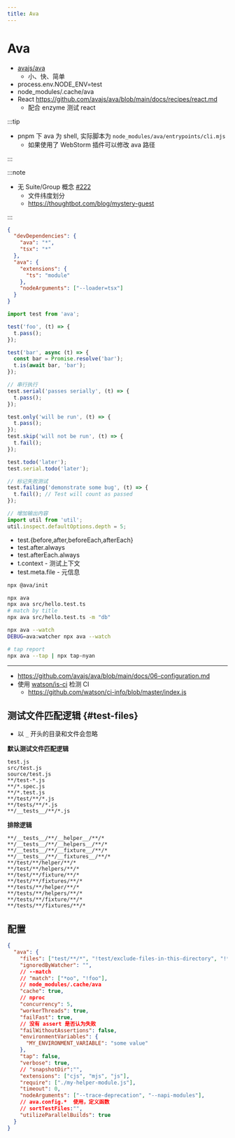 ```yaml
---
title: Ava
---
```


# Ava

- [avajs/ava](https://github.com/avajs/ava)
  - 小、快、简单
- process.env.NODE_ENV=test
- node_modules/.cache/ava
- React https://github.com/avajs/ava/blob/main/docs/recipes/react.md
  - 配合 enzyme 测试 react

:::tip

- pnpm 下 ava 为 shell, 实际脚本为 `node_modules/ava/entrypoints/cli.mjs`
  - 如果使用了 WebStorm 插件可以修改 ava 路径

:::

:::note

- 无 Suite/Group 概念 [#222](https://github.com/avajs/ava/issues/222)
  - 文件纬度划分
  - https://thoughtbot.com/blog/mystery-guest

:::

```json title="packages.json"
{
  "devDependencies": {
    "ava": "*",
    "tsx": "*"
  },
  "ava": {
    "extensions": {
      "ts": "module"
    },
    "nodeArguments": ["--loader=tsx"]
  }
}
```

```ts
import test from 'ava';

test('foo', (t) => {
  t.pass();
});

test('bar', async (t) => {
  const bar = Promise.resolve('bar');
  t.is(await bar, 'bar');
});

// 串行执行
test.serial('passes serially', (t) => {
  t.pass();
});

test.only('will be run', (t) => {
  t.pass();
});
test.skip('will not be run', (t) => {
  t.fail();
});

test.todo('later');
test.serial.todo('later');

// 标记失败测试
test.failing('demonstrate some bug', (t) => {
  t.fail(); // Test will count as passed
});

// 增加输出内容
import util from 'util';
util.inspect.defaultOptions.depth = 5;
```

- test.{before,after,beforeEach,afterEach}
- test.after.always
- test.afterEach.always
- t.context - 测试上下文
- test.meta.file - 元信息

```bash
npx @ava/init

npx ava
npx ava src/hello.test.ts
# match by title
npx ava src/hello.test.ts -m "db"

npx ava --watch
DEBUG=ava:watcher npx ava --watch

# tap report
npx ava --tap | npx tap-nyan
```

---

- https://github.com/avajs/ava/blob/main/docs/06-configuration.md
- 使用 [watson/is-ci](https://github.com/watson/is-ci) 检测 CI
  - https://github.com/watson/ci-info/blob/master/index.js

## 测试文件匹配逻辑 {#test-files}

- 以 `_` 开头的目录和文件会忽略

**默认测试文件匹配逻辑**

```
test.js
src/test.js
source/test.js
**/test-*.js
**/*.spec.js
**/*.test.js
**/test/**/*.js
**/tests/**/*.js
**/__tests__/**/*.js
```

**排除逻辑**

```
**/__tests__/**/__helper__/**/*
**/__tests__/**/__helpers__/**/*
**/__tests__/**/__fixture__/**/*
**/__tests__/**/__fixtures__/**/*
**/test/**/helper/**/*
**/test/**/helpers/**/*
**/test/**/fixture/**/*
**/test/**/fixtures/**/*
**/tests/**/helper/**/*
**/tests/**/helpers/**/*
**/tests/**/fixture/**/*
**/tests/**/fixtures/**/*
```

## 配置

```json
{
  "ava": {
    "files": ["test/**/*", "!test/exclude-files-in-this-directory", "!**/exclude-files-with-this-name.*"],
    "ignoredByWatcher": "",
    // --match
    // "match": ["*oo", "!foo"],
    // node_modules/.cache/ava
    "cache": true,
    // nproc
    "concurrency": 5,
    "workerThreads": true,
    "failFast": true,
    // 没有 assert 是否认为失败
    "failWithoutAssertions": false,
    "environmentVariables": {
      "MY_ENVIRONMENT_VARIABLE": "some value"
    },
    "tap": false,
    "verbose": true,
    // "snapshotDir":"",
    "extensions": ["cjs", "mjs", "js"],
    "require": ["./my-helper-module.js"],
    "timeout": 0,
    "nodeArguments": ["--trace-deprecation", "--napi-modules"],
    // ava.config.*  使用，定义函数
    // sortTestFiles:"",
    "utilizeParallelBuilds": true
  }
}
```
